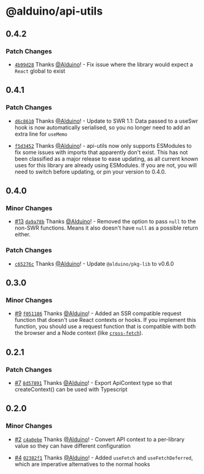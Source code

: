 # @alduino/api-utils

## 0.4.2

### Patch Changes

-   [`4b99d28`](https://github.com/Alduino/api-utils/commit/4b99d283837624c03bd0b5a5fea83f4c9c7fea50) Thanks [@Alduino](https://github.com/Alduino)! - Fix issue where the library would expect a `React` global to exist

## 0.4.1

### Patch Changes

-   [`d6c8610`](https://github.com/Alduino/api-utils/commit/d6c861090261a3ec34dda99fba92ab836a2f0d3b) Thanks [@Alduino](https://github.com/Alduino)! - Update to SWR 1.1: Data passed to a useSwr hook is now automatically serialised, so you no longer need to add an extra line for `useMemo`

*   [`f5d3452`](https://github.com/Alduino/api-utils/commit/f5d34525195e859eeaf1106a178bc0fb83ec4f21) Thanks [@Alduino](https://github.com/Alduino)! - api-utils now only supports ESModules to fix some issues with imports that apparently don't exist. This has not been classified as a major release to ease updating, as all current known uses for this library are already using ESModules. If you are not, you will need to switch before updating, or pin your version to 0.4.0.

## 0.4.0

### Minor Changes

-   [#13](https://github.com/Alduino/api-utils/pull/13) [`da9a78b`](https://github.com/Alduino/api-utils/commit/da9a78bb789f99d682b0fd77c95d213d574bd71e) Thanks [@Alduino](https://github.com/Alduino)! - Removed the option to pass `null` to the non-SWR functions. Means it also doesn't have `null` as a possible return either.

### Patch Changes

-   [`c65276c`](https://github.com/Alduino/api-utils/commit/c65276c9e9211bccd54fe4de533ccacc62f2b48b) Thanks [@Alduino](https://github.com/Alduino)! - Update `@alduino/pkg-lib` to v0.6.0

## 0.3.0

### Minor Changes

-   [#9](https://github.com/Alduino/api-utils/pull/9) [`f051186`](https://github.com/Alduino/api-utils/commit/f051186ae55649d02f3c68de4d513ce44d6db5c3) Thanks [@Alduino](https://github.com/Alduino)! - Added an SSR compatible request function that doesn't use React contexts or hooks. If you implement this function, you should use a request function that is compatible with both the browser and a Node context (like [`cross-fetch`](https://www.npmjs.com/package/cross-fetch)).

## 0.2.1

### Patch Changes

-   [#7](https://github.com/Alduino/api-utils/pull/7) [`8d57891`](https://github.com/Alduino/api-utils/commit/8d57891ac6a5eef6d18afaf7226fd334ecde4481) Thanks [@Alduino](https://github.com/Alduino)! - Export ApiContext type so that createContext() can be used with Typescript

## 0.2.0

### Minor Changes

-   [#2](https://github.com/Alduino/api-utils/pull/2) [`c4a0ebe`](https://github.com/Alduino/api-utils/commit/c4a0ebe47730073146c022c03e6b01cc96b8c9f7) Thanks [@Alduino](https://github.com/Alduino)! - Convert API context to a per-library value so they can have different configuration

*   [#4](https://github.com/Alduino/api-utils/pull/4) [`02382f1`](https://github.com/Alduino/api-utils/commit/02382f1df22618ec41b3832067d13e8ed0a80237) Thanks [@Alduino](https://github.com/Alduino)! - Added `useFetch` and `useFetchDeferred`, which are imperative alternatives to the normal hooks
